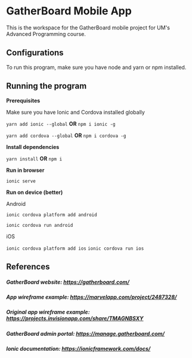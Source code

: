 # GatherBoard Mobile App

This is the workspace for the GatherBoard mobile project for UM's Advanced Programming course. 

## Configurations
To run this program, make sure you have node and yarn or npm installed.

## Running the program

<b>Prerequisites</b>

Make sure you have Ionic and Cordova installed globally

`yarn add ionic --global` <b>OR</b> `npm i ionic -g`

`yarn add cordova --global` <b>OR</b> `npm i cordova -g`

<b>Install dependencies</b>

`yarn install` <b>OR</b> `npm i`

<b>Run in browser</b>

`ionic serve`

<b>Run on device (better)</b>

Android

`ionic cordova platform add android`

`ionic cordova run android`

iOS

`ionic cordova platform add ios`
`ionic cordova run ios`

## References
##### GatherBoard website: https://gatherboard.com/
##### App wireframe example: https://marvelapp.com/project/2487328/
##### Original app wireframe example: https://projects.invisionapp.com/share/TMAGNBSXY
##### GatherBoard admin portal: https://manage.gatherboard.com/
##### Ionic documentation: https://ionicframework.com/docs/
